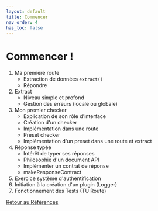 ```yaml
---
layout: default
title: Commencer
nav_order: 4
has_toc: false
---
```


# Commencer !

1. Ma première route
    - Extraction de données `extract()`
    - Répondre
2. Extract
    - Niveau simple et profond
    - Gestion des erreurs (locale ou globale)
3. Mon premier checker
    - Explication de son rôle d'interface
    - Création d'un checker
    - Implémentation dans une route
    - Preset checker
    - Implémentation d'un preset dans une route et extract
4. Réponse typée
    - Intérêt de typer ses réponses
    - Philosophie d'un document API
    - Implémenter un contrat de réponse
    - makeResponseContract
5. Exercice système d'authentification
6. Initiation à la création d'un plugin (Logger)
7. Fonctionnement des Tests (TU Route)

[Retour au Références](..)